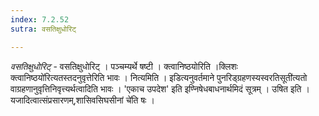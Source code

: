 ```yaml
---
index: 7.2.52
sutra: वसतिक्षुधोरिट्

---
```

_वसतिक्षुधोरिट्_ - वसतिक्षुधोरिट् । पञ्चम्यर्थे षष्टी । क्त्वानिष्ठयोरिति ।क्लिशः क्त्वानिष्ठयो॑रित्यतस्तदनुवृत्तेरिति भावः । नित्यमिति । इडित्यनुवर्तमाने पुनरिड्ग्रहणस्यस्वरतिसूती॑त्यतो वाग्रहणानुवृत्तिनिवृत्त्यर्थत्वादिति भावः । 'एकाच उपदेश' इति इण्निषेधबाधनार्थमिदं सूत्रम् । उषित इति । यजादित्वात्संप्रसारणम्,शासिवसिघसीनां चे॑ति षः ।